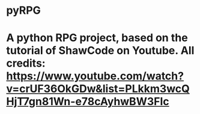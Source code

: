 # pyRPG
# A python RPG project, based on the tutorial of ShawCode on Youtube. All credits: https://www.youtube.com/watch?v=crUF36OkGDw&list=PLkkm3wcQHjT7gn81Wn-e78cAyhwBW3FIc

